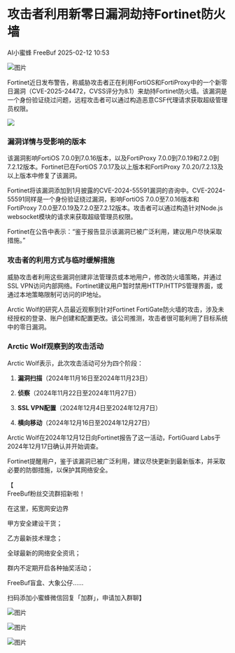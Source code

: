 #  攻击者利用新零日漏洞劫持Fortinet防火墙   
AI小蜜蜂  FreeBuf   2025-02-12 10:53  
  
![图片](https://mmbiz.qpic.cn/mmbiz_gif/qq5rfBadR38jUokdlWSNlAjmEsO1rzv3srXShFRuTKBGDwkj4gvYy34iajd6zQiaKl77Wsy9mjC0xBCRg0YgDIWg/640?wx_fmt=gif&wxfrom=5&wx_lazy=1&tp=webp "")  
  
  
Fortinet近日发布警告，称威胁攻击者正在利用FortiOS和FortiProxy中的一个新零日漏洞（CVE-2025-24472，CVSS评分为8.1）来劫持Fortinet防火墙。该漏洞是一个身份验证绕过问题，远程攻击者可以通过构造恶意CSF代理请求获取超级管理员权限。  
  
  
![](https://mmbiz.qpic.cn/mmbiz_jpg/qq5rfBadR38LWZibRwEuPn9hEibyTcrpiaXMEDNvJl7vyWrkcObibvKWPoTx1XIUgXcDZYbLyvAFKUiaqCYj7O9qANw/640?wx_fmt=jpeg&from=appmsg "")  
  
### 漏洞详情与受影响的版本  
  
  
该漏洞影响FortiOS 7.0.0到7.0.16版本，以及FortiProxy 7.0.0到7.0.19和7.2.0到7.2.12版本。Fortinet已在FortiOS 7.0.17及以上版本和FortiProxy 7.0.20/7.2.13及以上版本中修复了该漏洞。  
  
  
Fortinet将该漏洞添加到1月披露的CVE-2024-55591漏洞的咨询中。CVE-2024-55591同样是一个身份验证绕过漏洞，影响FortiOS 7.0.0至7.0.16版本和FortiProxy 7.0.0至7.0.19及7.2.0至7.2.12版本。攻击者可以通过构造针对Node.js websocket模块的请求来获取超级管理员权限。  
  
  
Fortinet在公告中表示：“鉴于报告显示该漏洞已被广泛利用，建议用户尽快采取措施。”  
  
### 攻击者的利用方式与临时缓解措施  
  
  
威胁攻击者利用这些漏洞创建非法管理员或本地用户，修改防火墙策略，并通过SSL VPN访问内部网络。Fortinet建议用户暂时禁用HTTP/HTTPS管理界面，或通过本地策略限制可访问的IP地址。  
  
  
Arctic Wolf的研究人员最近观察到针对Fortinet FortiGate防火墙的攻击，涉及未经授权的登录、账户创建和配置更改。该公司推测，攻击者很可能利用了目标系统中的零日漏洞。  
  
### Arctic Wolf观察到的攻击活动  
  
  
Arctic Wolf表示，此次攻击活动可分为四个阶段：  
1. **漏洞扫描**（2024年11月16日至2024年11月23日）  
  
1. **侦察**（2024年11月22日至2024年11月27日）  
  
1. **SSL VPN配置**（2024年12月4日至2024年12月7日）  
  
1. **横向移动**（2024年12月16日至2024年12月27日）  
  
Arctic Wolf在2024年12月12日向Fortinet报告了这一活动，FortiGuard Labs于2024年12月17日确认并开始调查。  
  
  
Fortinet提醒用户，鉴于该漏洞已被广泛利用，建议尽快更新到最新版本，并采取必要的防御措施，以保护其网络安全。  
  
  
【  
FreeBuf粉丝交流群招新啦！  
  
在这里，拓宽网安边界  
  
甲方安全建设干货；  
  
乙方最新技术理念；  
  
全球最新的网络安全资讯；  
  
群内不定期开启各种抽奖活动；  
  
FreeBuf盲盒、大象公仔......  
  
扫码添加小蜜蜂微信回复「加群」，申请加入群聊】  
  
  
![图片](https://mmbiz.qpic.cn/mmbiz_jpg/qq5rfBadR3ich6ibqlfxbwaJlDyErKpzvETedBHPS9tGHfSKMCEZcuGq1U1mylY7pCEvJD9w60pWp7NzDjmM2BlQ/640?wx_fmt=other&wxfrom=5&wx_lazy=1&wx_co=1&retryload=2&tp=webp "")  
  
  
![图片](https://mmbiz.qpic.cn/mmbiz_png/qq5rfBadR3ic5icaZr7IGkVcd3DT6vXW4B4LOZ1M7YkTPhS1AT2DQJaicFjtCxt5BRO7p5AOJqvH3EJABCd0BFqYQ/640?wx_fmt=other&from=appmsg&wxfrom=5&wx_lazy=1&wx_co=1&tp=webp "")  
  
  
  
  
  
  
  
  
[](https://mp.weixin.qq.com/s?__biz=MjM5NjA0NjgyMA==&mid=2651312407&idx=1&sn=60289b6b056aee1df1685230aa453829&token=1964067027&lang=zh_CN&scene=21#wechat_redirect)  
  
![图片](https://mmbiz.qpic.cn/mmbiz_gif/qq5rfBadR3icF8RMnJbsqatMibR6OicVrUDaz0fyxNtBDpPlLfibJZILzHQcwaKkb4ia57xAShIJfQ54HjOG1oPXBew/640?wx_fmt=gif&wxfrom=5&wx_lazy=1&tp=webp "")  
  
